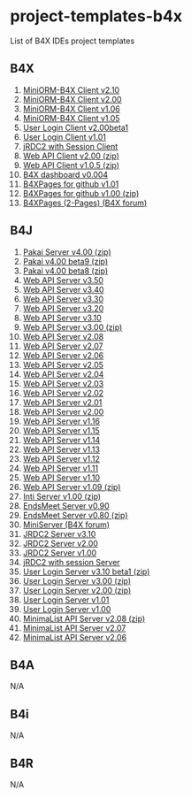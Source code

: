 # project-templates-b4x
List of B4X IDEs project templates

## B4X
1. [MiniORM-B4X Client v2.10](https://github.com/pyhoon/MiniORM-B4X/releases/download/v2.10/MiniORM.b4xtemplate)
2. [MiniORM-B4X Client v2.00](https://github.com/pyhoon/MiniORM-B4X/releases/download/v2.00/MiniORM.b4xtemplate)
3. [MiniORM-B4X Client v1.06](https://github.com/pyhoon/MiniORM-B4X/releases/download/v1.06/MiniORM.b4xtemplate)
4. [MiniORM-B4X Client v1.05](https://github.com/pyhoon/MiniORM-B4X/releases/download/v1.05/MiniORM.b4xtemplate)
5. [User Login Client v2.00beta1](https://github.com/pyhoon/user-login-client-b4x/releases/download/v2.00beta1/User.Login.Client.2.00beta1.b4xtemplate)
6. [User Login Client v1.01](https://github.com/pyhoon/user-login-client-b4x/releases/download/v1.01/User.Login.Client.1.01.b4xtemplate)
7. [jRDC2 with Session Client](https://github.com/pyhoon/jrdc2-with-session-b4j/blob/main/templates/jRDC2%20with%20Session%20Client.b4xtemplate)
8. [Web API Client v2.00 (zip)](https://github.com/pyhoon/web-api-client-b4x/archive/refs/tags/v2.00.zip)
9. [Web API Client v1.0.5 (zip)](https://github.com/pyhoon/web-api-client-b4x/archive/refs/tags/v1.0.5.zip)
10. [B4X dashboard v0.004](https://github.com/pyhoon/ab4xdashboard-b4x/releases/download/v0.004/AB4XDashboard-0.004.b4xtemplate)
11. [B4XPages for github v1.01](https://github.com/pyhoon/b4xpages-for-github/releases/download/v1.01/B4XPages-for-GitHub.b4xtemplate)
12. [B4XPages for github v1.00 (zip)](https://github.com/pyhoon/b4xpages-for-github/releases/download/v1.00/B4XPages.for.GitHub.zip)
13. [B4XPages (2-Pages) (B4X forum)](https://www.b4x.com/android/forum/attachments/b4xpages-2-pages-b4xtemplate.159414/)

## B4J
1. [Pakai Server v4.00 (zip)](https://github.com/pyhoon/pakai-server-b4j/releases/download/4.00/Pakai.Server.4.00.zip)
2. [Pakai v4.00 beta9 (zip)](https://github.com/pyhoon/pakai-server-b4j/releases/download/4.00beta9/Pakai.4.00beta9.zip)
3. [Pakai v4.00 beta8 (zip)](https://github.com/pyhoon/pakai-server-b4j/releases/download/4.00beta8/Pakai.4.00beta8.zip)
4. [Web API Server v3.50](https://github.com/pyhoon/pakai-server-b4j/blob/v3.50/Web%20API%20Server%20(3.50).b4xtemplate)
5. [Web API Server v3.40](https://github.com/pyhoon/pakai-server-b4j/raw/ff842db30499d26e2c0478f82620ddcdecddbc77/Web%20API%20Server%20(3.40).b4xtemplate)
6. [Web API Server v3.30](https://github.com/pyhoon/pakai-server-b4j/releases/download/3.30/Web.API.Server.3.30.b4xtemplate)
7. [Web API Server v3.20](https://github.com/pyhoon/pakai-server-b4j/releases/download/3.20/Web.API.Server.3.20.b4xtemplate)
8. [Web API Server v3.10](https://github.com/pyhoon/pakai-server-b4j/releases/download/3.10/Web.API.Server.3.10.b4xtemplate)
9. [Web API Server v3.00 (zip)](https://github.com/pyhoon/pakai-server-b4j/releases/download/3.00/template.zip)
10. [Web API Server v2.08](https://github.com/pyhoon/pakai-server-b4j/releases/download/2.08/Web.API.Server.2.08.b4xtemplate)
11. [Web API Server v2.07](https://github.com/pyhoon/pakai-server-b4j/releases/download/2.07/Web.API.Server.2.07.b4xtemplate)
12. [Web API Server v2.06](https://github.com/pyhoon/pakai-server-b4j/releases/download/2.06/Web.API.Server.2.06.b4xtemplate)
13. [Web API Server v2.05](https://github.com/pyhoon/pakai-server-b4j/releases/download/2.05/Web.API.Server.2.05.b4xtemplate)
14. [Web API Server v2.04](https://github.com/pyhoon/pakai-server-b4j/releases/download/2.04/Web.API.Server.2.04.b4xtemplate)
15. [Web API Server v2.03](https://github.com/pyhoon/pakai-server-b4j/blob/a70b5d562a8c7d222e633dc18f7fe3d9e33d827d/Web%20API%20Server%20(2.03).b4xtemplate)
16. [Web API Server v2.02](https://github.com/pyhoon/pakai-server-b4j/releases/download/2.02.1/Web.API.Server.2.02.b4xtemplate)
17. [Web API Server v2.01](https://github.com/pyhoon/pakai-server-b4j/releases/download/2.01/Web.API.Server.2.01.b4xtemplate)
18. [Web API Server v2.00](https://github.com/pyhoon/pakai-server-b4j/releases/download/2.00/Web.API.Server.2.00.b4xtemplate)
19. [Web API Server v1.16](https://github.com/pyhoon/webapi-b4j/blob/main/Web%20API%20Server%20(1.16).b4xtemplate)
20. [Web API Server v1.15](https://github.com/pyhoon/webapi-b4j/releases/download/v1.15/Web.API.Server.1.15.b4xtemplate)
21. [Web API Server v1.14](https://github.com/pyhoon/webapi-b4j/releases/download/v1.14/Web.API.Server.1.14.b4xtemplate)
22. [Web API Server v1.13](https://github.com/pyhoon/webapi-b4j/releases/download/v1.13/Web.API.Server.1.13.b4xtemplate)
23. [Web API Server v1.12](https://github.com/pyhoon/webapi-b4j/releases/download/v1.12/Web.API.b4xtemplate)
24. [Web API Server v1.11](https://github.com/pyhoon/webapi-b4j/releases/download/b4xtemplate/Web.API.b4xtemplate)
25. [Web API Server v1.10](https://github.com/pyhoon/webapi-b4j/releases/download/documentation/Web.API.b4xtemplate)
26. [Web API Server v1.09 (zip)](https://github.com/pyhoon/webapi-b4j/releases/download/B4X/Web.API.1.09.zip)
27. [Inti Server v1.00 (zip)](https://github.com/pyhoon/inti-b4j/releases/download/v1.00/Inti.Server.1.00.zip)
28. [EndsMeet Server v0.90](https://github.com/pyhoon/EndsMeet-Server/blob/main/EndsMeet%20Server%20(0.90).b4xtemplate)
29. [EndsMeet Server v0.80 (zip)](https://github.com/pyhoon/EndsMeet/releases/download/v0.80/EndsMeet.0.80.zip)
30. [MiniServer (B4X forum)](https://www.b4x.com/android/forum/attachments/miniserver-1-00-b4xtemplate.145668/)
31. [JRDC2 Server v3.10](https://github.com/pyhoon/jrdc2-server-template-b4j/blob/main/JRDC%20Server%20(3.10).b4xtemplate)
32. [JRDC2 Server v2.00](https://github.com/pyhoon/jrdc2-server-template-b4j/blob/main/JRDC%20Server%20(2.00).b4xtemplate)
33. [JRDC2 Server v1.00](https://github.com/pyhoon/jrdc2-server-template-b4j/blob/main/JRDC%20Server%20(1.00).b4xtemplate)
34. [jRDC2 with session Server](https://github.com/pyhoon/jrdc2-with-session-b4j/blob/main/templates/jRDC2%20with%20Session%20Server.b4xtemplate)
35. [User Login Server v3.10 beta1 (zip)](https://github.com/pyhoon/user-login-server-b4j/releases/download/v3.10beta1/3.10beta1.zip)
36. [User Login Server v3.00 (zip)](https://github.com/pyhoon/user-login-server-b4j/releases/download/v3.00/v3.00.zip)
37. [User Login Server v2.00 (zip)](https://github.com/pyhoon/user-login-server-b4j/releases/download/v2.00/v2.00.zip)
38. [User Login Server v1.01](https://github.com/pyhoon/user-login-server-b4j/releases/download/v1.01/User.Login.Server.1.01.b4xtemplate)
39. [User Login Server v1.00](https://github.com/pyhoon/user-login-server-b4j/releases/download/v1.00/User.Login.Server.b4xtemplate)
40. [MinimaList API Server v2.08 (zip)](https://github.com/pyhoon/minimalist-api-b4j/releases/download/v2.08/MinimaList.API.Server.2.08.zip)
41. [MinimaList API Server v2.07](https://github.com/pyhoon/minimalist-api-b4j/releases/download/v2.07/MinimaList.API.Server.2.07.b4xtemplate)
42. [MinimaList API Server v2.06](https://github.com/pyhoon/minimalist-api-b4j/releases/download/v2.06/MinimaList.API.Server.2.06.b4xtemplate)

## B4A
N/A

## B4i
N/A

## B4R
N/A
